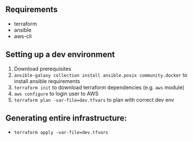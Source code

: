 ## Requirements

- terraform
- ansible
- aws-cli

## Setting up a dev environment

1. Download prerequisites
2. `ansible-galaxy collection install ansible.posix community.docker` to install ansible requirements
2. `terraform init` to download terraform dependencies (e.g. `aws` module)
3. `aws configure` to login user to AWS
4. `terraform plan -var-file=dev.tfvars` to plan with correct dev env

## Generating entire infrastructure\:

- `terraform apply -var-file=dev.tfvars`
